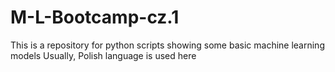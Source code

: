 # M-L-Bootcamp-cz.1
This is a repository for python scripts showing some basic machine learning models
Usually, Polish language is used here
